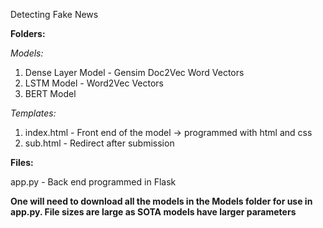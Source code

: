 <p style=""> Detecting Fake News </p>

<b> Folders: </b>

<i> Models: </i>

1. Dense Layer Model - Gensim Doc2Vec Word Vectors
2. LSTM Model - Word2Vec Vectors
3. BERT Model


<i> Templates: </i>

1. index.html - Front end of the model -> programmed with html and css
2. sub.html - Redirect after submission


<b> Files: </b>

app.py - Back end programmed in Flask


<b> One will need to download all the models in the Models folder for use in app.py. File sizes are large as SOTA models have larger parameters </b>



